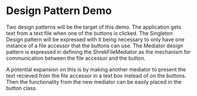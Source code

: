# Design Pattern Demo

Two design patterns will be the target of this demo. The application gets text from a text file when one of the buttons is clicked. The Singleton Design pattern will be expressed with it being necessary to only have one instance of a file accessor that the buttons can use. The Mediator design pattern is expressed in defining the ShrekFileMediator as the mechanism for communication between the file accessor and the button.

A potential expansion on this is by making another mediator to present the text recieved from the file accessor in a text box instead of on the buttons. Then the functionality from the new mediator can be easily placed in the button class.